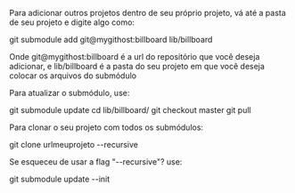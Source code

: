 Para adicionar outros projetos dentro de seu próprio projeto, vá até a pasta de seu projeto e digite algo como:

git submodule add git@mygithost:billboard lib/billboard

Onde git@mygithost:billboard é a url do repositório que você deseja adicionar, e lib/billboard é a pasta do seu projeto em que você deseja colocar os arquivos do submódulo

Para atualizar o submódulo, use:

git submodule update
cd lib/billboard/
git checkout master
git pull

Para clonar o seu projeto com todos os submódulos:

git clone urlmeuprojeto --recursive

Se esqueceu de usar a flag "--recursive"? use:

git submodule update --init
